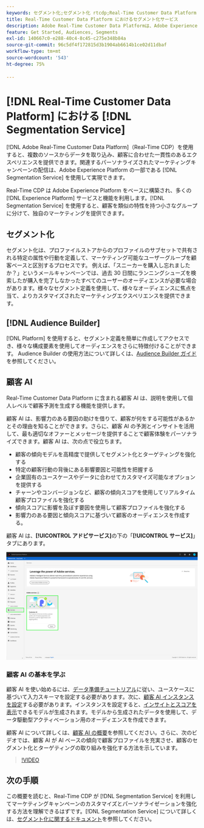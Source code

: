 ```yaml
---
keywords: セグメント化;セグメント化 rtcdp;Real-Time Customer Data Platform セグメント化
title: Real-Time Customer Data Platform におけるセグメント化サービス
description: Adobe Real-Time Customer Data Platformは、Adobe Experience Platformをベースに構築され、Experience Platformの多くのサービスと機能を利用します。 セグメント化サービスを使用すると、顧客を類似の特性を持つ小さなグループに分けて、独自のマーケティングを提供できます。
feature: Get Started, Audiences, Segments
exl-id: 140667c0-e288-40c4-8c45-c275e348b84a
source-git-commit: 96c5df4f172815d3b1904ab6614b1ce02d11dbaf
workflow-type: tm+mt
source-wordcount: '543'
ht-degree: 75%

---
```


# [!DNL Real-Time Customer Data Platform] における [!DNL Segmentation Service]

[!DNL Adobe Real-Time Customer Data Platform]（Real-Time CDP）を使用すると、複数のソースからデータを取り込み、顧客に合わせた一貫性のあるエクスペリエンスを提供できます。関連するパーソナライズされたマーケティングキャンペーンの配信は、Adobe Experience Platform の一部である [!DNL Segmentation Service] を使用して実現できます。

Real-Time CDP は Adobe Experience Platform をベースに構築され、多くの [!DNL Experience Platform] サービスと機能を利用します。[!DNL Segmentation Service] を使用すると、顧客を類似の特性を持つ小さなグループに分けて、独自のマーケティングを提供できます。

## セグメント化

セグメント化は、プロファイルストアからのプロファイルのサブセットで共有される特定の属性や行動を定義して、マーケティング可能なユーザーグループを顧客ベースと区別するプロセスです。 例えば、「スニーカーを購入し忘れましたか？」というメールキャンペーンでは、過去 30 日間にランニングシューズを検索したが購入を完了しなかったすべてのユーザーのオーディエンスが必要な場合があります。様々なセグメント定義を使用して、様々なオーディエンスに焦点を当て、よりカスタマイズされたマーケティングエクスペリエンスを提供できます。

## [!DNL Audience Builder]

[!DNL Platform] を使用すると、セグメント定義を簡単に作成してアクセスでき、様々な構成要素を使用してオーディエンスをさらに特徴付けることができます。 Audience Builder の使用方法について詳しくは、[Audience Builder ガイド &#x200B;](./audience-builder.md) を参照してください。

## 顧客 AI

Real-Time Customer Data Platform に含まれる顧客 AI は、説明を使用して個人レベルで顧客予測を生成する機能を提供します。

顧客 AI は、影響力のある要因の助けを借りて、顧客が何をする可能性があるかとその理由を知ることができます。さらに、顧客 AI の予測とインサイトを活用して、最も適切なオファーとメッセージを提供することで顧客体験をパーソナライズできます。顧客 AI は、次の点で役立ちます。

* 顧客の傾向モデルを高精度で提供してセグメント化とターゲティングを強化する
* 特定の顧客行動の背後にある影響要因と可能性を把握する
* 企業固有のユースケースやデータに合わせてカスタマイズ可能なオプションを提供する
* チャーンやコンバージョンなど、顧客の傾向スコアを使用してリアルタイム顧客プロファイルを強化する
* 傾向スコアに影響を及ぼす要因を使用して顧客プロファイルを強化する
* 影響力のある要因と傾向スコアに基づいて顧客のオーディエンスを作成する。

顧客 AI は、**[!UICONTROL アドビサービス]**&#x200B;の下の「**[!UICONTROL サービス]**」タブにあります。

![顧客 AI の場所](../assets/overview/rtcdp-customer-ai.png)

### 顧客 AI の基本を学ぶ

顧客 AI を使い始めるには、[データ準備チュートリアル](../../intelligent-services/data-preparation.md)に従い、ユースケースに基づいて入力スキーマを設定する必要があります。次に、[顧客 AI インスタンスを設定](../../intelligent-services/customer-ai/user-guide/configure.md)する必要があります。インスタンスを設定すると、[インサイトとスコアを表示](../../intelligent-services/customer-ai/user-guide/discover-insights.md)できるモデルが生成されます。モデルから生成されたデータを使用して、データ駆動型アクティベーション用のオーディエンスを作成できます。

顧客 AI について詳しくは、[顧客 AI の概要](../../intelligent-services/customer-ai/overview.md)を参照してください。さらに、次のビデオでは、顧客 AI が AI ベースの傾向で顧客プロファイルを充実させ、顧客のセグメント化とターゲティングの取り組みを強化する方法を示しています。

>[!VIDEO](https://video.tv.adobe.com/v/328478/?quality=12&learn=on&captions=jpn)


## 次の手順

この概要を読むと、Real-Time CDP が [!DNL Segmentation Service] を利用してマーケティングキャンペーンのカスタマイズとパーソナライゼーションを強化する方法を理解できるはずです。[!DNL Segmentation Service] について詳しくは、[セグメント化に関するドキュメント](../../segmentation/home.md)を参照してください。
